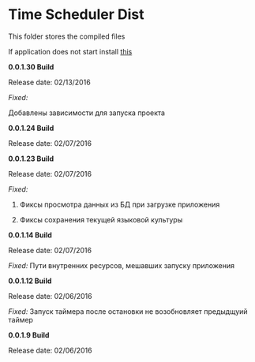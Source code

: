# Time Scheduler Dist
This folder stores the compiled files

If application does not start install [this](https://msdn.microsoft.com/en-us/mt186501.aspx)

**0.0.1.30 Build**

Release date: 02/13/2016

_Fixed:_

Добавлены зависимости для запуска проекта

**0.0.1.24 Build**

Release date: 02/07/2016

**0.0.1.23 Build**

Release date: 02/07/2016

_Fixed:_ 

1. Фиксы просмотра данных из БД при загрузке приложения

2. Фиксы сохранения текущей языковой культуры

**0.0.1.14 Build**

Release date: 02/07/2016

_Fixed:_ Пути внутренних ресурсов, мешавших запуску приложения

**0.0.1.12 Build**

Release date: 02/06/2016 

_Fixed:_ Запуск таймера после остановки не возобновляет предыдщуий таймер

**0.0.1.9 Build**

Release date: 02/06/2016 
